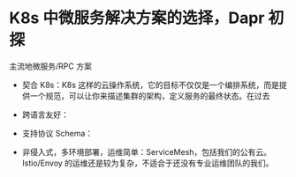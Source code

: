# K8s 中微服务解决方案的选择，Dapr 初探

主流地微服务/RPC 方案

- 契合 K8s：K8s 这样的云操作系统，它的目标不仅仅是一个编排系统，而是提供一个规范，可以让你来描述集群的架构，定义服务的最终状态。在过去

- 跨语言友好：

- 支持协议 Schema：

- 非侵入式，多环境部署，运维简单：ServiceMesh，包括我们的公有云。Istio/Envoy 的运维还是较为复杂，不适合于还没有专业运维团队的我们。
